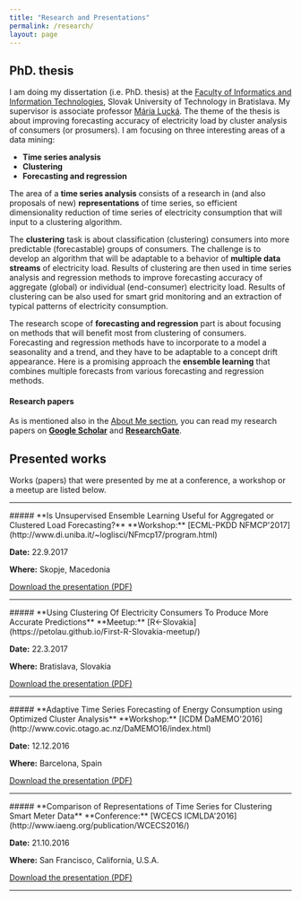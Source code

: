 ```yaml
---
title: "Research and Presentations"
permalink: /research/
layout: page
---
```


## PhD. thesis
I am doing my dissertation (i.e. PhD. thesis) at the [Faculty of Informatics and Information Technologies](http://www.fiit.stuba.sk/en.html?page_id=749), Slovak University of Technology in Bratislava. My supervisor is associate professor [Mária Lucká](https://scholar.google.sk/citations?user=1bQwDSgAAAAJ&hl=sk&oi=ao). The theme of the thesis is about improving forecasting accuracy of electricity load by cluster analysis of consumers (or prosumers). I am focusing on three interesting areas of a data mining:

  * **Time series analysis**
  * **Clustering**
  * **Forecasting and regression**

The area of a **time series analysis** consists of a research in (and also proposals of new) **representations** of time series, so efficient dimensionality reduction of time series of electricity consumption that will input to a clustering algorithm.

The **clustering** task is about classification (clustering) consumers into more predictable (forecastable) groups of consumers. The challenge is to develop an algorithm that will be adaptable to a behavior of **multiple data streams** of electricity load. Results of clustering are then used in time series analysis and regression methods to improve forecasting accuracy of aggregate (global) or individual (end-consumer) electricity load. Results of clustering can be also used for smart grid monitoring and an extraction of typical patterns of electricity consumption.

The research scope of **forecasting and regression** part is about focusing on methods that will benefit most from clustering of consumers. Forecasting and regression methods have to incorporate to a model a seasonality and a trend, and they have to be adaptable to a concept drift appearance. Here is a promising approach the **ensemble learning** that combines multiple forecasts from various forecasting and regression methods.

#### Research papers
As is mentioned also in the [About Me section](https://petolau.github.io/about), you can read my research papers on [**Google Scholar**](https://scholar.google.sk/citations?user=1fEwHTkAAAAJ&hl=en) and [**ResearchGate**](https://www.researchgate.net/profile/Peter_Laurinec).

## Presented works
Works (papers) that were presented by me at a conference, a workshop or a meetup are listed below.

<hr>
##### **Is Unsupervised Ensemble Learning Useful for Aggregated or Clustered Load Forecasting?**
**Workshop:** [ECML-PKDD NFMCP'2017](http://www.di.uniba.it/~loglisci/NFmcp17/program.html)

**Date:** 22.9.2017

**Where:** Skopje, Macedonia

<a href="/presentations/ecmlpkdd_laurinec.pdf" target="_blank">Download the presentation (PDF)</a>

<hr>
##### **Using Clustering Of Electricity Consumers To Produce More Accurate Predictions**
**Meetup:** [R<-Slovakia](https://petolau.github.io/First-R-Slovakia-meetup/)

**Date:** 22.3.2017

**Where:** Bratislava, Slovakia

<a href="/presentations/RSlovakia_laurinec.pdf" target="_blank">Download the presentation (PDF)</a>

<hr>
##### **Adaptive Time Series Forecasting of Energy Consumption using Optimized Cluster Analysis**
**Workshop:** [ICDM DaMEMO'2016](http://www.covic.otago.ac.nz/DaMEMO16/index.html)

**Date:** 12.12.2016

**Where:** Barcelona, Spain

<a href="/presentations/icdm_laurinec.pdf" target="_blank">Download the presentation (PDF)</a>

<hr>
##### **Comparison of Representations of Time Series for Clustering Smart Meter Data**
**Conference:** [WCECS ICMLDA'2016](http://www.iaeng.org/publication/WCECS2016/)

**Date:** 21.10.2016

**Where:** San Francisco, California, U.S.A.

<a href="/presentations/icmlda_laurinec.pdf" target="_blank">Download the presentation (PDF)</a>

<hr>
